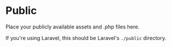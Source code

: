 # Public
Place your publicly available assets and .php files here.

If you're using Laravel, this should be Laravel's `./public` directory.